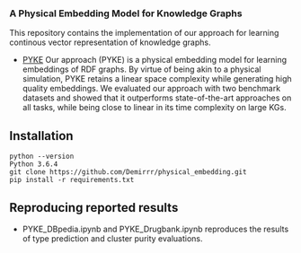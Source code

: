 
### A Physical Embedding Model for Knowledge Graphs ###

This repository contains the implementation of our approach for learning continous vector representation of knowledge graphs.


- [PYKE](#more-about-PL2VEC)
Our approach (PYKE) is a physical embedding model for learning embeddings of RDF graphs. 
By virtue of being akin to a physical simulation, PYKE retains a linear space complexity while generating high quality embeddings. 
We evaluated our approach with two benchmark datasets and showed that it outperforms state-of-the-art approaches on all tasks, while being close to linear in its time complexity on large KGs.

## Installation

```
python --version
Python 3.6.4
git clone https://github.com/Demirrr/physical_embedding.git
pip install -r requirements.txt
```

## Reproducing reported results
- PYKE_DBpedia.ipynb and PYKE_Drugbank.ipynb reproduces the results of type prediction and cluster purity evaluations.
